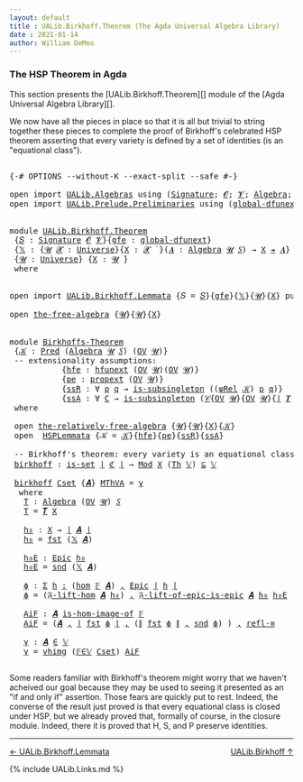 ```yaml
---
layout: default
title : UALib.Birkhoff.Theorem (The Agda Universal Algebra Library)
date : 2021-01-14
author: William DeMeo
---
```


### <a id="the-hsp-theorem-in-agda">The HSP Theorem in Agda</a>

This section presents the [UALib.Birkhoff.Theorem][] module of the [Agda Universal Algebra Library][].

We now have all the pieces in place so that it is all but trivial to string together these pieces to complete the proof of Birkhoff's celebrated HSP theorem asserting that every variety is defined by a set of identities (is an "equational class").

<pre class="Agda">

<a id="566" class="Symbol">{-#</a> <a id="570" class="Keyword">OPTIONS</a> <a id="578" class="Pragma">--without-K</a> <a id="590" class="Pragma">--exact-split</a> <a id="604" class="Pragma">--safe</a> <a id="611" class="Symbol">#-}</a>

<a id="616" class="Keyword">open</a> <a id="621" class="Keyword">import</a> <a id="628" href="UALib.Algebras.html" class="Module">UALib.Algebras</a> <a id="643" class="Keyword">using</a> <a id="649" class="Symbol">(</a><a id="650" href="UALib.Algebras.Signatures.html#1324" class="Function">Signature</a><a id="659" class="Symbol">;</a> <a id="661" href="universes.html#613" class="Generalizable">𝓞</a><a id="662" class="Symbol">;</a> <a id="664" href="universes.html#617" class="Generalizable">𝓥</a><a id="665" class="Symbol">;</a> <a id="667" href="UALib.Algebras.Algebras.html#811" class="Function">Algebra</a><a id="674" class="Symbol">;</a> <a id="676" href="UALib.Algebras.Lifts.html#4364" class="Function Operator">_↠_</a><a id="679" class="Symbol">)</a>
<a id="681" class="Keyword">open</a> <a id="686" class="Keyword">import</a> <a id="693" href="UALib.Prelude.Preliminaries.html" class="Module">UALib.Prelude.Preliminaries</a> <a id="721" class="Keyword">using</a> <a id="727" class="Symbol">(</a><a id="728" href="MGS-Subsingleton-Theorems.html#3468" class="Function">global-dfunext</a><a id="742" class="Symbol">;</a> <a id="744" href="universes.html#551" class="Postulate">Universe</a><a id="752" class="Symbol">;</a> <a id="754" href="universes.html#758" class="Function Operator">_̇</a><a id="756" class="Symbol">)</a>


<a id="760" class="Keyword">module</a> <a id="767" href="UALib.Birkhoff.Theorem.html" class="Module">UALib.Birkhoff.Theorem</a>
 <a id="791" class="Symbol">{</a><a id="792" href="UALib.Birkhoff.Theorem.html#792" class="Bound">𝑆</a> <a id="794" class="Symbol">:</a> <a id="796" href="UALib.Algebras.Signatures.html#1324" class="Function">Signature</a> <a id="806" href="universes.html#613" class="Generalizable">𝓞</a> <a id="808" href="universes.html#617" class="Generalizable">𝓥</a><a id="809" class="Symbol">}{</a><a id="811" href="UALib.Birkhoff.Theorem.html#811" class="Bound">gfe</a> <a id="815" class="Symbol">:</a> <a id="817" href="MGS-Subsingleton-Theorems.html#3468" class="Function">global-dfunext</a><a id="831" class="Symbol">}</a>
 <a id="834" class="Symbol">{</a><a id="835" href="UALib.Birkhoff.Theorem.html#835" class="Bound">𝕏</a> <a id="837" class="Symbol">:</a> <a id="839" class="Symbol">{</a><a id="840" href="UALib.Birkhoff.Theorem.html#840" class="Bound">𝓤</a> <a id="842" href="UALib.Birkhoff.Theorem.html#842" class="Bound">𝓧</a> <a id="844" class="Symbol">:</a> <a id="846" href="universes.html#551" class="Postulate">Universe</a><a id="854" class="Symbol">}{</a><a id="856" href="UALib.Birkhoff.Theorem.html#856" class="Bound">X</a> <a id="858" class="Symbol">:</a> <a id="860" href="UALib.Birkhoff.Theorem.html#842" class="Bound">𝓧</a> <a id="862" href="universes.html#758" class="Function Operator">̇</a> <a id="864" class="Symbol">}(</a><a id="866" href="UALib.Birkhoff.Theorem.html#866" class="Bound">𝑨</a> <a id="868" class="Symbol">:</a> <a id="870" href="UALib.Algebras.Algebras.html#811" class="Function">Algebra</a> <a id="878" href="UALib.Birkhoff.Theorem.html#840" class="Bound">𝓤</a> <a id="880" href="UALib.Birkhoff.Theorem.html#792" class="Bound">𝑆</a><a id="881" class="Symbol">)</a> <a id="883" class="Symbol">→</a> <a id="885" href="UALib.Birkhoff.Theorem.html#856" class="Bound">X</a> <a id="887" href="UALib.Algebras.Lifts.html#4364" class="Function Operator">↠</a> <a id="889" href="UALib.Birkhoff.Theorem.html#866" class="Bound">𝑨</a><a id="890" class="Symbol">}</a>
 <a id="893" class="Symbol">{</a><a id="894" href="UALib.Birkhoff.Theorem.html#894" class="Bound">𝓤</a> <a id="896" class="Symbol">:</a> <a id="898" href="universes.html#551" class="Postulate">Universe</a><a id="906" class="Symbol">}</a> <a id="908" class="Symbol">{</a><a id="909" href="UALib.Birkhoff.Theorem.html#909" class="Bound">X</a> <a id="911" class="Symbol">:</a> <a id="913" href="UALib.Birkhoff.Theorem.html#894" class="Bound">𝓤</a> <a id="915" href="universes.html#758" class="Function Operator">̇</a><a id="916" class="Symbol">}</a>
 <a id="919" class="Keyword">where</a>


<a id="927" class="Keyword">open</a> <a id="932" class="Keyword">import</a> <a id="939" href="UALib.Birkhoff.Lemmata.html" class="Module">UALib.Birkhoff.Lemmata</a> <a id="962" class="Symbol">{</a><a id="963" class="Argument">𝑆</a> <a id="965" class="Symbol">=</a> <a id="967" href="UALib.Birkhoff.Theorem.html#792" class="Bound">𝑆</a><a id="968" class="Symbol">}{</a><a id="970" href="UALib.Birkhoff.Theorem.html#811" class="Bound">gfe</a><a id="973" class="Symbol">}{</a><a id="975" href="UALib.Birkhoff.Theorem.html#835" class="Bound">𝕏</a><a id="976" class="Symbol">}{</a><a id="978" href="UALib.Birkhoff.Theorem.html#894" class="Bound">𝓤</a><a id="979" class="Symbol">}{</a><a id="981" href="UALib.Birkhoff.Theorem.html#909" class="Bound">X</a><a id="982" class="Symbol">}</a> <a id="984" class="Keyword">public</a>

<a id="992" class="Keyword">open</a> <a id="997" href="UALib.Birkhoff.FreeAlgebra.html#2675" class="Module">the-free-algebra</a> <a id="1014" class="Symbol">{</a><a id="1015" href="UALib.Birkhoff.Theorem.html#894" class="Bound">𝓤</a><a id="1016" class="Symbol">}{</a><a id="1018" href="UALib.Birkhoff.Theorem.html#894" class="Bound">𝓤</a><a id="1019" class="Symbol">}{</a><a id="1021" href="UALib.Birkhoff.Theorem.html#909" class="Bound">X</a><a id="1022" class="Symbol">}</a>


<a id="1026" class="Keyword">module</a> <a id="Birkhoffs-Theorem"></a><a id="1033" href="UALib.Birkhoff.Theorem.html#1033" class="Module">Birkhoffs-Theorem</a>
 <a id="1052" class="Symbol">{</a><a id="1053" href="UALib.Birkhoff.Theorem.html#1053" class="Bound">𝒦</a> <a id="1055" class="Symbol">:</a> <a id="1057" href="UALib.Relations.Unary.html#1066" class="Function">Pred</a> <a id="1062" class="Symbol">(</a><a id="1063" href="UALib.Algebras.Algebras.html#811" class="Function">Algebra</a> <a id="1071" href="UALib.Birkhoff.Theorem.html#894" class="Bound">𝓤</a> <a id="1073" href="UALib.Birkhoff.Theorem.html#792" class="Bound">𝑆</a><a id="1074" class="Symbol">)</a> <a id="1076" class="Symbol">(</a><a id="1077" href="UALib.Subalgebras.Subalgebras.html#2273" class="Function">OV</a> <a id="1080" href="UALib.Birkhoff.Theorem.html#894" class="Bound">𝓤</a><a id="1081" class="Symbol">)}</a>
 <a id="1085" class="Comment">-- extensionality assumptions:</a>
           <a id="1127" class="Symbol">{</a><a id="1128" href="UALib.Birkhoff.Theorem.html#1128" class="Bound">hfe</a> <a id="1132" class="Symbol">:</a> <a id="1134" href="MGS-FunExt-from-Univalence.html#2235" class="Function">hfunext</a> <a id="1142" class="Symbol">(</a><a id="1143" href="UALib.Subalgebras.Subalgebras.html#2273" class="Function">OV</a> <a id="1146" href="UALib.Birkhoff.Theorem.html#894" class="Bound">𝓤</a><a id="1147" class="Symbol">)(</a><a id="1149" href="UALib.Subalgebras.Subalgebras.html#2273" class="Function">OV</a> <a id="1152" href="UALib.Birkhoff.Theorem.html#894" class="Bound">𝓤</a><a id="1153" class="Symbol">)}</a>
           <a id="1167" class="Symbol">{</a><a id="1168" href="UALib.Birkhoff.Theorem.html#1168" class="Bound">pe</a> <a id="1171" class="Symbol">:</a> <a id="1173" href="MGS-Powerset.html#382" class="Function">propext</a> <a id="1181" class="Symbol">(</a><a id="1182" href="UALib.Subalgebras.Subalgebras.html#2273" class="Function">OV</a> <a id="1185" href="UALib.Birkhoff.Theorem.html#894" class="Bound">𝓤</a><a id="1186" class="Symbol">)}</a>
           <a id="1200" class="Symbol">{</a><a id="1201" href="UALib.Birkhoff.Theorem.html#1201" class="Bound">ssR</a> <a id="1205" class="Symbol">:</a> <a id="1207" class="Symbol">∀</a> <a id="1209" href="UALib.Birkhoff.Theorem.html#1209" class="Bound">p</a> <a id="1211" href="UALib.Birkhoff.Theorem.html#1211" class="Bound">q</a> <a id="1213" class="Symbol">→</a> <a id="1215" href="MGS-Basic-UF.html#743" class="Function">is-subsingleton</a> <a id="1231" class="Symbol">((</a><a id="1233" href="UALib.Birkhoff.FreeAlgebra.html#4763" class="Function">ψRel</a> <a id="1238" href="UALib.Birkhoff.Theorem.html#1053" class="Bound">𝒦</a><a id="1239" class="Symbol">)</a> <a id="1241" href="UALib.Birkhoff.Theorem.html#1209" class="Bound">p</a> <a id="1243" href="UALib.Birkhoff.Theorem.html#1211" class="Bound">q</a><a id="1244" class="Symbol">)}</a>
           <a id="1258" class="Symbol">{</a><a id="1259" href="UALib.Birkhoff.Theorem.html#1259" class="Bound">ssA</a> <a id="1263" class="Symbol">:</a> <a id="1265" class="Symbol">∀</a> <a id="1267" href="UALib.Birkhoff.Theorem.html#1267" class="Bound">C</a> <a id="1269" class="Symbol">→</a> <a id="1271" href="MGS-Basic-UF.html#743" class="Function">is-subsingleton</a> <a id="1287" class="Symbol">(</a><a id="1288" href="UALib.Relations.Quotients.html#1101" class="Function">𝒞</a><a id="1289" class="Symbol">{</a><a id="1290" href="UALib.Subalgebras.Subalgebras.html#2273" class="Function">OV</a> <a id="1293" href="UALib.Birkhoff.Theorem.html#894" class="Bound">𝓤</a><a id="1294" class="Symbol">}{</a><a id="1296" href="UALib.Subalgebras.Subalgebras.html#2273" class="Function">OV</a> <a id="1299" href="UALib.Birkhoff.Theorem.html#894" class="Bound">𝓤</a><a id="1300" class="Symbol">}{</a><a id="1302" href="UALib.Prelude.Preliminaries.html#10288" class="Function Operator">∣</a> <a id="1304" href="UALib.Terms.Free.html#1028" class="Function">𝑻</a> <a id="1306" href="UALib.Birkhoff.Theorem.html#909" class="Bound">X</a> <a id="1308" href="UALib.Prelude.Preliminaries.html#10288" class="Function Operator">∣</a><a id="1309" class="Symbol">}{</a><a id="1311" href="UALib.Birkhoff.FreeAlgebra.html#4763" class="Function">ψRel</a> <a id="1316" href="UALib.Birkhoff.Theorem.html#1053" class="Bound">𝒦</a><a id="1317" class="Symbol">}</a> <a id="1319" href="UALib.Birkhoff.Theorem.html#1267" class="Bound">C</a><a id="1320" class="Symbol">)}</a>
 <a id="1324" class="Keyword">where</a>

 <a id="1332" class="Keyword">open</a> <a id="1337" href="UALib.Birkhoff.FreeAlgebra.html#6681" class="Module">the-relatively-free-algebra</a> <a id="1365" class="Symbol">{</a><a id="1366" href="UALib.Birkhoff.Theorem.html#894" class="Bound">𝓤</a><a id="1367" class="Symbol">}{</a><a id="1369" href="UALib.Birkhoff.Theorem.html#894" class="Bound">𝓤</a><a id="1370" class="Symbol">}{</a><a id="1372" href="UALib.Birkhoff.Theorem.html#909" class="Bound">X</a><a id="1373" class="Symbol">}{</a><a id="1375" href="UALib.Birkhoff.Theorem.html#1053" class="Bound">𝒦</a><a id="1376" class="Symbol">}</a>
 <a id="1379" class="Keyword">open</a>  <a id="1385" href="UALib.Birkhoff.Lemmata.html#1132" class="Module">HSPLemmata</a> <a id="1396" class="Symbol">{</a><a id="1397" class="Argument">𝒦</a> <a id="1399" class="Symbol">=</a> <a id="1401" href="UALib.Birkhoff.Theorem.html#1053" class="Bound">𝒦</a><a id="1402" class="Symbol">}{</a><a id="1404" href="UALib.Birkhoff.Theorem.html#1128" class="Bound">hfe</a><a id="1407" class="Symbol">}{</a><a id="1409" href="UALib.Birkhoff.Theorem.html#1168" class="Bound">pe</a><a id="1411" class="Symbol">}{</a><a id="1413" href="UALib.Birkhoff.Theorem.html#1201" class="Bound">ssR</a><a id="1416" class="Symbol">}{</a><a id="1418" href="UALib.Birkhoff.Theorem.html#1259" class="Bound">ssA</a><a id="1421" class="Symbol">}</a>

 <a id="1425" class="Comment">-- Birkhoff&#39;s theorem: every variety is an equational class.</a>
 <a id="Birkhoffs-Theorem.birkhoff"></a><a id="1487" href="UALib.Birkhoff.Theorem.html#1487" class="Function">birkhoff</a> <a id="1496" class="Symbol">:</a> <a id="1498" href="MGS-Basic-UF.html#1929" class="Function">is-set</a> <a id="1505" href="UALib.Prelude.Preliminaries.html#10288" class="Function Operator">∣</a> <a id="1507" href="UALib.Birkhoff.Lemmata.html#6141" class="Function">ℭ</a> <a id="1509" href="UALib.Prelude.Preliminaries.html#10288" class="Function Operator">∣</a> <a id="1511" class="Symbol">→</a> <a id="1513" href="UALib.Varieties.ModelTheory.html#4405" class="Function">Mod</a> <a id="1517" href="UALib.Birkhoff.Theorem.html#909" class="Bound">X</a> <a id="1519" class="Symbol">(</a><a id="1520" href="UALib.Varieties.ModelTheory.html#3726" class="Function">Th</a> <a id="1523" href="UALib.Birkhoff.Lemmata.html#5897" class="Function">𝕍</a><a id="1524" class="Symbol">)</a> <a id="1526" href="UALib.Relations.Unary.html#2949" class="Function Operator">⊆</a> <a id="1528" href="UALib.Birkhoff.Lemmata.html#5897" class="Function">𝕍</a>

 <a id="1532" href="UALib.Birkhoff.Theorem.html#1487" class="Function">birkhoff</a> <a id="1541" href="UALib.Birkhoff.Theorem.html#1541" class="Bound">Cset</a> <a id="1546" class="Symbol">{</a><a id="1547" href="UALib.Birkhoff.Theorem.html#1547" class="Bound">𝑨</a><a id="1548" class="Symbol">}</a> <a id="1550" href="UALib.Birkhoff.Theorem.html#1550" class="Bound">MThVA</a> <a id="1556" class="Symbol">=</a> <a id="1558" href="UALib.Birkhoff.Theorem.html#1864" class="Function">γ</a>
  <a id="1562" class="Keyword">where</a>
   <a id="1571" href="UALib.Birkhoff.Theorem.html#1571" class="Function">T</a> <a id="1573" class="Symbol">:</a> <a id="1575" href="UALib.Algebras.Algebras.html#811" class="Function">Algebra</a> <a id="1583" class="Symbol">(</a><a id="1584" href="UALib.Subalgebras.Subalgebras.html#2273" class="Function">OV</a> <a id="1587" href="UALib.Birkhoff.Theorem.html#894" class="Bound">𝓤</a><a id="1588" class="Symbol">)</a> <a id="1590" href="UALib.Birkhoff.Theorem.html#792" class="Bound">𝑆</a>
   <a id="1595" href="UALib.Birkhoff.Theorem.html#1571" class="Function">T</a> <a id="1597" class="Symbol">=</a> <a id="1599" href="UALib.Terms.Free.html#1028" class="Function">𝑻</a> <a id="1601" href="UALib.Birkhoff.Theorem.html#909" class="Bound">X</a>

   <a id="1607" href="UALib.Birkhoff.Theorem.html#1607" class="Function">h₀</a> <a id="1610" class="Symbol">:</a> <a id="1612" href="UALib.Birkhoff.Theorem.html#909" class="Bound">X</a> <a id="1614" class="Symbol">→</a> <a id="1616" href="UALib.Prelude.Preliminaries.html#10288" class="Function Operator">∣</a> <a id="1618" href="UALib.Birkhoff.Theorem.html#1547" class="Bound">𝑨</a> <a id="1620" href="UALib.Prelude.Preliminaries.html#10288" class="Function Operator">∣</a>
   <a id="1625" href="UALib.Birkhoff.Theorem.html#1607" class="Function">h₀</a> <a id="1628" class="Symbol">=</a> <a id="1630" href="UALib.Prelude.Preliminaries.html#10292" class="Function">fst</a> <a id="1634" class="Symbol">(</a><a id="1635" href="UALib.Birkhoff.Theorem.html#835" class="Bound">𝕏</a> <a id="1637" href="UALib.Birkhoff.Theorem.html#1547" class="Bound">𝑨</a><a id="1638" class="Symbol">)</a>

   <a id="1644" href="UALib.Birkhoff.Theorem.html#1644" class="Function">h₀E</a> <a id="1648" class="Symbol">:</a> <a id="1650" href="UALib.Prelude.Inverses.html#2305" class="Function">Epic</a> <a id="1655" href="UALib.Birkhoff.Theorem.html#1607" class="Function">h₀</a>
   <a id="1661" href="UALib.Birkhoff.Theorem.html#1644" class="Function">h₀E</a> <a id="1665" class="Symbol">=</a> <a id="1667" href="UALib.Prelude.Preliminaries.html#10370" class="Function">snd</a> <a id="1671" class="Symbol">(</a><a id="1672" href="UALib.Birkhoff.Theorem.html#835" class="Bound">𝕏</a> <a id="1674" href="UALib.Birkhoff.Theorem.html#1547" class="Bound">𝑨</a><a id="1675" class="Symbol">)</a>

   <a id="1681" href="UALib.Birkhoff.Theorem.html#1681" class="Function">ϕ</a> <a id="1683" class="Symbol">:</a> <a id="1685" href="MGS-MLTT.html#3074" class="Function">Σ</a> <a id="1687" href="UALib.Birkhoff.Theorem.html#1687" class="Bound">h</a> <a id="1689" href="MGS-MLTT.html#3074" class="Function">꞉</a> <a id="1691" class="Symbol">(</a><a id="1692" href="UALib.Homomorphisms.Basic.html#1941" class="Function">hom</a> <a id="1696" href="UALib.Birkhoff.Lemmata.html#5848" class="Function">𝔽</a> <a id="1698" href="UALib.Birkhoff.Theorem.html#1547" class="Bound">𝑨</a><a id="1699" class="Symbol">)</a> <a id="1701" href="MGS-MLTT.html#3074" class="Function">,</a> <a id="1703" href="UALib.Prelude.Inverses.html#2305" class="Function">Epic</a> <a id="1708" href="UALib.Prelude.Preliminaries.html#10288" class="Function Operator">∣</a> <a id="1710" href="UALib.Birkhoff.Theorem.html#1687" class="Bound">h</a> <a id="1712" href="UALib.Prelude.Preliminaries.html#10288" class="Function Operator">∣</a>
   <a id="1717" href="UALib.Birkhoff.Theorem.html#1681" class="Function">ϕ</a> <a id="1719" class="Symbol">=</a> <a id="1721" class="Symbol">(</a><a id="1722" href="UALib.Birkhoff.FreeAlgebra.html#7589" class="Function">𝔉-lift-hom</a> <a id="1733" href="UALib.Birkhoff.Theorem.html#1547" class="Bound">𝑨</a> <a id="1735" href="UALib.Birkhoff.Theorem.html#1607" class="Function">h₀</a><a id="1737" class="Symbol">)</a> <a id="1739" href="UALib.Prelude.Preliminaries.html#5814" class="InductiveConstructor Operator">,</a> <a id="1741" href="UALib.Birkhoff.FreeAlgebra.html#8136" class="Function">𝔉-lift-of-epic-is-epic</a> <a id="1764" href="UALib.Birkhoff.Theorem.html#1547" class="Bound">𝑨</a> <a id="1766" href="UALib.Birkhoff.Theorem.html#1607" class="Function">h₀</a> <a id="1769" href="UALib.Birkhoff.Theorem.html#1644" class="Function">h₀E</a>

   <a id="1777" href="UALib.Birkhoff.Theorem.html#1777" class="Function">AiF</a> <a id="1781" class="Symbol">:</a> <a id="1783" href="UALib.Birkhoff.Theorem.html#1547" class="Bound">𝑨</a> <a id="1785" href="UALib.Homomorphisms.HomomorphicImages.html#1368" class="Function Operator">is-hom-image-of</a> <a id="1801" href="UALib.Birkhoff.Lemmata.html#5848" class="Function">𝔽</a>
   <a id="1806" href="UALib.Birkhoff.Theorem.html#1777" class="Function">AiF</a> <a id="1810" class="Symbol">=</a> <a id="1812" class="Symbol">(</a><a id="1813" href="UALib.Birkhoff.Theorem.html#1547" class="Bound">𝑨</a> <a id="1815" href="UALib.Prelude.Preliminaries.html#5814" class="InductiveConstructor Operator">,</a> <a id="1817" href="UALib.Prelude.Preliminaries.html#10288" class="Function Operator">∣</a> <a id="1819" href="UALib.Prelude.Preliminaries.html#10292" class="Function">fst</a> <a id="1823" href="UALib.Birkhoff.Theorem.html#1681" class="Function">ϕ</a> <a id="1825" href="UALib.Prelude.Preliminaries.html#10288" class="Function Operator">∣</a> <a id="1827" href="UALib.Prelude.Preliminaries.html#5814" class="InductiveConstructor Operator">,</a> <a id="1829" class="Symbol">(</a><a id="1830" href="UALib.Prelude.Preliminaries.html#10366" class="Function Operator">∥</a> <a id="1832" href="UALib.Prelude.Preliminaries.html#10292" class="Function">fst</a> <a id="1836" href="UALib.Birkhoff.Theorem.html#1681" class="Function">ϕ</a> <a id="1838" href="UALib.Prelude.Preliminaries.html#10366" class="Function Operator">∥</a> <a id="1840" href="UALib.Prelude.Preliminaries.html#5814" class="InductiveConstructor Operator">,</a> <a id="1842" href="UALib.Prelude.Preliminaries.html#10370" class="Function">snd</a> <a id="1846" href="UALib.Birkhoff.Theorem.html#1681" class="Function">ϕ</a><a id="1847" class="Symbol">)</a> <a id="1849" class="Symbol">)</a> <a id="1851" href="UALib.Prelude.Preliminaries.html#5814" class="InductiveConstructor Operator">,</a> <a id="1853" href="UALib.Homomorphisms.Isomorphisms.html#2289" class="Function">refl-≅</a>

   <a id="1864" href="UALib.Birkhoff.Theorem.html#1864" class="Function">γ</a> <a id="1866" class="Symbol">:</a> <a id="1868" href="UALib.Birkhoff.Theorem.html#1547" class="Bound">𝑨</a> <a id="1870" href="UALib.Relations.Unary.html#2667" class="Function Operator">∈</a> <a id="1872" href="UALib.Birkhoff.Lemmata.html#5897" class="Function">𝕍</a>
   <a id="1877" href="UALib.Birkhoff.Theorem.html#1864" class="Function">γ</a> <a id="1879" class="Symbol">=</a> <a id="1881" href="UALib.Varieties.Varieties.html#6057" class="InductiveConstructor">vhimg</a> <a id="1887" class="Symbol">(</a><a id="1888" href="UALib.Birkhoff.Lemmata.html#10507" class="Function">𝔽∈𝕍</a> <a id="1892" href="UALib.Birkhoff.Theorem.html#1541" class="Bound">Cset</a><a id="1896" class="Symbol">)</a> <a id="1898" href="UALib.Birkhoff.Theorem.html#1777" class="Function">AiF</a>

</pre>

Some readers familiar with Birkhoff's theorem might worry that we haven't acheived our goal because they may be used to seeing it presented as an "if and only if" assertion.  Those fears are quickly put to rest. Indeed, the converse of the result just proved is that every equational class is closed under HSP, but we already proved that, formally of course, in the closure module. Indeed, there it is proved that H, S, and P preserve identities.

--------------------------------------------

[← UALib.Birkhoff.Lemmata](UALib.Birkhoff.Lemmata.html)
<span style="float:right;">[UALib.Birkhoff ↑](UALib.Birkhoff.html)</span>

{% include UALib.Links.md %}

